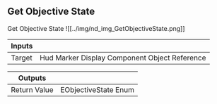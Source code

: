 ## Get Objective State
Get Objective State
![[../img/nd_img_GetObjectiveState.png]]

|Inputs||
|--|--|
| Target | Hud Marker Display Component Object Reference |

|Outputs||
|--|--|
| Return Value | EObjectiveState Enum |
